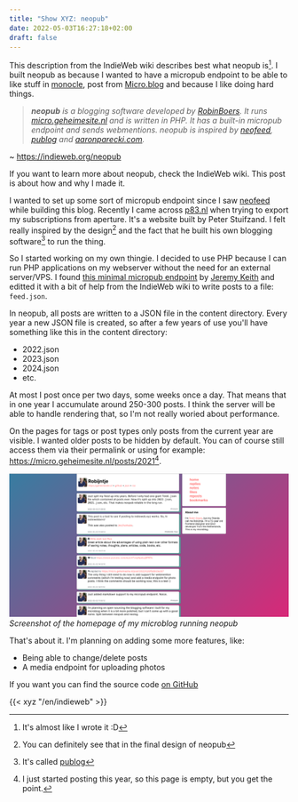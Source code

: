 ```yaml
---
title: "Show XYZ: neopub"
date: 2022-05-03T16:27:18+02:00
draft: false
---
```


This description from the IndieWeb wiki describes best what neopub is[^1]. I built neopub as because I wanted to have a micropub endpoint to be able to like stuff in [monocle](https://monocle.p3k.io), post from [Micro.blog](https://micro.blog) and because I like doing hard things.

> _**neopub** is a blogging software developed by [RobinBoers](https://indieweb.org/User:Geheimesite.nl). It runs [micro.geheimesite.nl](https://micro.geheimesite.nl) and is written in PHP. It has a built-in micropub endpoint and sends webmentions. neopub is inspired by [neofeed](https://github.com/victoriadrake/neofeed-theme), [publog](https://p83.nl) and [aaronparecki.com](https://aaronparecki.com)._

~ <https://indieweb.org/neopub>

If you want to learn more about neopub, check the IndieWeb wiki. This post is about how and why I made it.

I wanted to set up some sort of micropub endpoint since I saw [neofeed](https://neofeed.dev) while building this blog. Recently I came across [p83.nl](https://p83.nl) when trying to export my subscriptions from aperture. It's a website built by Peter Stuifzand. I felt really inspired by the design[^2] and the fact that he built his own blogging software[^3] to run the thing.

So I started working on my own thingie. I decided to use PHP because I can run PHP applications on my webserver without the need for an external server/VPS. I found [this minimal micropub endpoint](https://gist.github.com/adactio/8168e6b78da7b16a4644) by [Jeremy Keith](https://adactio.com) and editted it with a bit of help from the IndieWeb wiki to write posts to a file: `feed.json`.

In neopub, all posts are written to a JSON file in the content directory. Every year a new JSON file is created, so after a few years of use you'll have something like this in the content directory:

- 2022.json
- 2023.json
- 2024.json
- etc.

At most I post once per two days, some weeks once a day. That means that in one year I accumulate around 250-300 posts. I think the server will be able to handle rendering that, so I'm not really woried about performance.

On the pages for tags or post types only posts from the current year are visible. I wanted older posts to be hidden by default. You can of course still access them via their permalink or using for example: <https://micro.geheimesite.nl/posts/2021>[^4].

![Screenshot](https://raw.githubusercontent.com/RobinBoers/neopub/master/screenshot.png)
_Screenshot of the homepage of my microblog running neopub_

That's about it. I'm planning on adding some more features, like:

- Being able to change/delete posts
- A media endpoint for uploading photos

If you want you can find the source code [on GitHub](https://github.com/RobinBoers/neopub)

{{< xyz "/en/indieweb" >}}

[^1]: It's almost like I wrote it :D

[^2]: You can definitely see that in the final design of neopub

[^3]: It's called [publog](https://p83.nl/projects/publog)

[^4]: I just started posting this year, so this page is empty, but you get the point.
